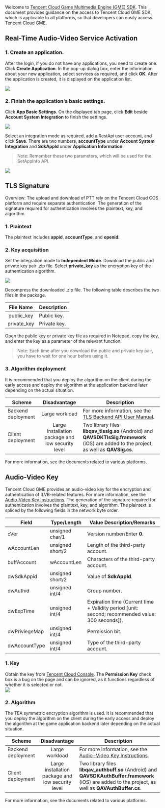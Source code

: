 Welcome to [Tencent Cloud Game Multimedia Engine (GME) SDK](https://cloud.tencent.com/product/tmg?idx=1). This document provides guidance on the access to Tencent Cloud GME SDK, which is applicable to all platforms, so that developers can easily access Tencent Cloud GME.

## Real-Time Audio-Video Service Activation

### 1. Create an application.
After the login, if you do not have any applications, you need to create one. Click **Create Application**. In the pop-up dialog box, enter the information about your new application, select services as required, and click **OK**. After the application is created, it is displayed on the application list.

![](https://main.qcloudimg.com/raw/5f71f6d402a06d5303a77f3b63adc53e.png)

### 2. Finish the application's basic settings.
Click **App Basic Settings**. On the displayed tab page, click **Edit** beside **Account System Integration** to finish the settings.

![](https://main.qcloudimg.com/raw/fdcf7504a15a15cfebe9e558e28f9b46.png)

Select an integration mode as required, add a RestApi user account, and click **Save**.
There are two numbers, **accountType** under **Account System Integration** and **SdkAppId** under **Application Information**.
>Note: Remember these two parameters, which will be used for the SetAppInfo API.

![](https://main.qcloudimg.com/raw/2f25ace3d3307048258a160a1bc660ce.png)

## TLS Signature
Overview: The upload and download of PTT rely on the Tencent Cloud COS platform and require separate authentication. The generation of the signature required for authentication involves the plaintext, key, and algorithm.
### 1. Plaintext
The plaintext includes **appid**, **accountType**, and **openid**.

### 2. Key acquisition
Set the integration mode to **Independent Mode**. Download the public and private key pair .zip file. Select **private_key** as the encryption key of the authentication algorithm.  

![](https://main.qcloudimg.com/raw/ff81abec59251394e6ed42137a7df92e.png)

Decompress the downloaded .zip file. The following table describes the two files in the package. 

|File Name       |Description    |
| :-----------: | ------------- |
|public_key |Public key.|
|private_key |Private key.|


Open the public key or private key file as required in Notepad, copy the key, and enter the key as a parameter of the relevant function.
>Note: Each time after you download the public and private key pair, you have to wait for one hour before using it.

### 3. Algorithm deployment
It is recommended that you deploy the algorithm on the client during the early access and deploy the algorithm at the application backend later depending on the actual situation.

|Scheme       | Disadvantage        | Description |
| ------------- |:-------------:| ------------- |
| Backend deployment    		|Large workload 				|For more information, see the [TLS Backend API User Manual](https://cloud.tencent.com/document/product/269/1510#1-.E6.A6.82.E8.BF.B0).					|
| Client deployment      	| Large installation package and low security level  		|Two library files **libqav_tlssig.so** (Android) and **QAVSDKTlsSig.framework** (iOS) are added to the project, as well as **QAVSig.cs**. 	|  

For more information, see the documents related to various platforms.

## Audio-Video Key
Tencent Cloud GME provides an audio-video key for the encryption and authentication of ILVB-related features. For more information, see the [Audio-Video Key Instructions](https://cloud.tencent.com/document/product/268/11240).
The generation of the signature required for authentication involves the plaintext, key, and algorithm.
The plaintext is spliced by the following fields in the network byte order.

|Field    		| Type/Length			| Value Description/Remarks|
| ---------------- |------------------- |--------------|
| cVer 				|unsigned char/1 	|Version number/Enter **0**.|
| wAccountLen 		|unsigned short/2 	|Length of the third-party account.	|
| buffAccount 		|wAccountLen 		|Characters of the third-party account.	|
| dwSdkAppid 		|unsigned short/2 	|Value of **SdkAppId**.				|
| dwAuthid 			|unsigned int/4 		|Group number.				|
| dwExpTime 		|unsigned int/4 		|Expiration time (Current time + Validity period [unit: second; recommended value: 300 seconds]).|
| dwPriviegeMap 	|unsigned int/4 		|Permission bit.					|
| dwAccountType 	|unsigned int/4 		|Type of the third-party account.			|


### 1. Key
Obtain the key from [Tencent Cloud Console](https://console.cloud.tencent.com/ilvb?show=2). The **Permission Key** check box is a bug on the page and can be ignored, as it functions regardless of whether it is selected or not.  
![](https://main.qcloudimg.com/raw/3484d992b06830c504fa3267009aaef8.png)

### 2. Algorithm
The TEA symmetric encryption algorithm is used.
It is recommended that you deploy the algorithm on the client during the early access and deploy the algorithm at the game application backend later depending on the actual situation.

|Scheme       		| Disadvantage        				| Description 																															|
| ------------- |:-------------:| ------------- 
| Backend deployment     		|Large workload 				|For more information, see the [Audio-Video Key Instructions](https://cloud.tencent.com/document/product/268/11240).													|
| Client deployment      	| Large installation package and low security level  		|Two library files **libqav_authbuff.so** (Android) and **QAVSDKAuthBuffer.framework** (iOS) are added to the project, as well as **QAVAuthBuffer.cs**. 	|  

For more information, see the documents related to various platforms.
